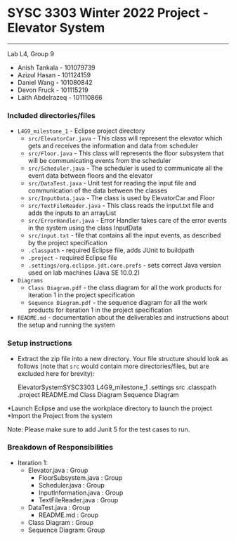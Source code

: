 # SYSC 3303 Winter 2022 Project - Elevator System
---

Lab L4, Group 9
* Anish Tankala - 101079739
* Azizul Hasan - 101124159
* Daniel Wang - 101080842
* Devon Fruck - 101115219
* Laith Abdelrazeq - 101110866

### Included directories/files

* `L4G9_milestone_1` - Eclipse project directory
	* `src/ElevatorCar.java` - This class will represent the elevator which gets and receives the information and data from scheduler
	* `src/Floor.java` - This class will represents the floor subsystem that will be communicating events from the scheduler
	* `src/Scheduler.java` - The scheduler is used to communicate all the event data between floors and the elevator
	* `src/DataTest.java` - Unit test for reading the input file and communication of the data between the classes
	* `src/InputData.java` - The class is used by ElevatorCar and Floor
	* `src/TextFileReader.java` - This class reads the input.txt file and adds the inputs to an arrayList
	* `src/ErrorHandler.java` - Error Handler takes care of the error events in the system using the class InputData
	* `src/input.txt` - file that contains all the input events, as described by the project specification
	* `.classpath` - required Eclipse file, adds JUnit to buildpath
	* `.project` - required Eclipse file
	* `.settings/org.eclipse.jdt.core.prefs` - sets correct Java version used on lab machines (Java SE 10.0.2)
* `Diagrams`
	* `Class Diagram.pdf` - the class diagram for all the work products for iteration 1 in the project specification
	* `Sequence Diagram.pdf` - the sequence diagram for all the work products for iteration 1 in the project specification
* `README.md` - documentation about the deliverables and instructions about the setup and running the system 

### Setup instructions

* Extract the zip file into a new directory. Your file structure should look as follows (note that `src` would contain more directories/files, but are excluded here for brevity):

	ElevatorSystemSYSC3303
			L4G9_milestone_1
			.settings
			src
			.classpath
			.project
			README.md
			Class Diagram
			Sequence Diagram


*Launch Eclipse and use the workplace directory to launch the project
*Import the Project from the system

Note: Please make sure to add Junit 5 for the test cases to run.



### Breakdown of Responsibilities

* Iteration 1:
	* Elevator.java : Group
        * FloorSubsystem.java : Group
        * Scheduler.java : Group
        * InputInformation.java : Group
        * TextFileReader.java : Group
	* DataTest.java : Group
        * README.md : Group
	* Class Diagram : Group
	* Sequence Diagram: Group 